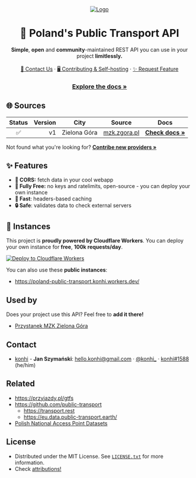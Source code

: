 <div align="center">
<a href="#">
    <img src="https://user-images.githubusercontent.com/61631665/160162690-04047e63-f704-44f7-9d30-7e9685236ba1.png" alt="Logo">
</a>



<br>
<h1 align="center">🚌 Poland's Public Transport API</h3>

  <p align="center">
      <b>Simple</b>, <b>open</b> and <b>community</b>-maintained REST API you can use in your project <b>limitlessly.</b>
    <br>
    <br>
    <a href="https://github.com/konhi/poland-public-transport-api#Contact">💬 Contact Us</a>
    ·
    <a href="https://github.com/konhi/poland-public-transport-api/blob/main/CONTRIBUTING.md">🖥 Contributing & Self-hosting</a>
    ·
    <a href="https://github.com/konhi/poland-public-transport-api/issues">✨ Request Feature</a>
  </p>
     <h3> <a href="https://poland-public-transport-api.azurewebsites.net"><strong>Explore the docs »</strong></a></h3>
</div>

## 🌐 Sources
| Status | Version | City | Source | Docs |
|:------:|----:|------|------|:---:|
| ✅ | v1 | Zielona Góra | [mzk.zgora.pl](https://mzk.zgora.pl) | [**Check docs »**](https://poland-public-transport-api.azurewebsites.net/#api-zielonagoramzk) |

Not found what you're looking for?  [**Contribe new providers »**](https://github.com/konhi/poland-public-transport-api/blob/main/CONTRIBUTING.md)

## ✨ Features
- **🔌 CORS:** fetch data in your cool webapp
- **🥰 Fully Free:** no keys and ratelimits, open-source - you can deploy your own instance
- **💨 Fast**: headers-based caching
- **🔒 Safe**: validates data to check external servers

## 💖 Instances
This project is **proudly powered by Cloudflare Workers**. You can deploy your own instance for **free**, **100k requests/day**.

[![Deploy to Cloudflare Workers](https://deploy.workers.cloudflare.com/button)](https://deploy.workers.cloudflare.com/?url=https://github.com/konhi/poland-public-transport-api)

You can also use these **public instances**:
- https://poland-public-transport.konhi.workers.dev/

## Used by
Does your project use this API? Feel free to **add it there!**

- [Przystanek MZK Zielona Góra](https://github.com/Wybranowsky/przystanek-mzk)

## Contact
- [konhi](https://github.com/konhi) - **Jan Szymański**: [<hello.konhi@gmail.com>](mailto:hello.konhi@gmail.com) · [@konhi_](https://twitter.com/konhi_) · [konhi#1588](https://discord.com) (he/him)

## Related
- https://przyjazdy.pl/gtfs
- https://github.com/public-transport
  - https://transport.rest
  - https://eu.data.public-transport.earth/
- [Polish National Access Point Datasets](https://dane.gov.pl/pl/dataset/1739,krajowy-punkt-dostepowy-kpd-multimodalne-usugi-informacji-o-podrozach)

## License

- Distributed under the MIT License. See [`LICENSE.txt`](https://github.com/konhi/poland-public-transport-api/blob/main/LICENSE) for more information.
- Check [attributions!](https://github.com/konhi/poland-public-transport-api/blob/main/ATTRIBUTIONS.md)
